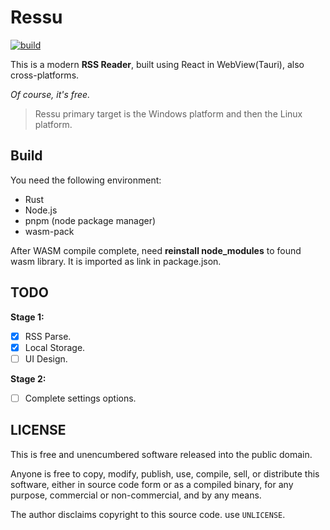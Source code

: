 # Ressu

[![build](https://github.com/sdttttt/ressu/actions/workflows/build.yml/badge.svg?branch=master)](https://github.com/sdttttt/ressu/actions/workflows/build.yml)

This is a modern **RSS Reader**, built using React in WebView(Tauri), also cross-platforms.

*Of course, it's free.*


> Ressu primary target is the Windows platform and then the Linux platform.


## Build

You need the following environment:

- Rust
- Node.js
- pnpm (node package manager)
- wasm-pack

After WASM compile complete, need **reinstall node_modules** to found wasm library. It is imported as link in package.json.

## TODO

**Stage 1:**

- [x] RSS Parse.
- [x] Local Storage.
- [ ] UI Design.

**Stage 2:**

- [ ] Complete settings options. 

## LICENSE

This is free and unencumbered software released into the public domain.

Anyone is free to copy, modify, publish, use, compile, sell, or distribute this software, either in source code form or as a compiled binary, for any purpose, commercial or non-commercial, and by any means.

The author disclaims copyright to this source code. use `UNLICENSE`.
